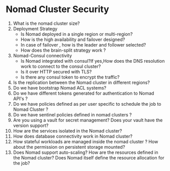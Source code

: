 # Nomad Cluster Security

1.  What is the nomad cluster size?
2.  Deployment Strategy 
    -  Is Nomad deployed in a single region or multi-region?  
    -  How is the high availability and failover designed?
    -  In case of failover , how is the leader and follower selected?
    -  How does the brain-split strategy work ?
3.  Nomad-Consul connectivity 
    -  Is Nomad integrated with consul?If yes,How does the DNS resolution work to connect to the consul cluster?
    -  Is it over HTTP secured with TLS? 
    -  Is there any consul token to encrypt the traffic?
4.  Is the replication between the Nomad cluster in different regions?
5.  Do we have bootstrap Nomad ACL systems? 
6.  Do we have different tokens generated for authentication to Nomad API's ?
7.  Do we have policies defined as per user specific to schedule the job to Nomad Cluster ?
8.  Do we have sentinel policies defined in nomad clusters ?
9.  Are you using a vault for secret management? Does your vault have the version support?
10. How are the services isolated in the Nomad cluster?
11. How does database connectivity work in Nomad cluster? 
12. How stateful workloads are managed inside the nomad cluster ? How about the permission on persistent storage mounted?
13. Does Nomad support auto-scaling? How are the resources defined in the Nomad cluster? Does Nomad itself define the resource allocation for the job?
